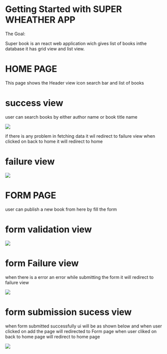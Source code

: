 # Getting Started with SUPER WHEATHER APP

The Goal:

Super book is an react web application wich gives list of books inthe database it has grid view and list view.

# HOME PAGE
 This page shows the Header view icon search bar and list of books 

# success view
user can search books by either author name or book title name

![](https://res.cloudinary.com/dieyyopcy/image/upload/v1684137203/book-home-success_ixu9s4.png)

 if there is any problem in fetching data it wil redirect to failure view 
 when clicked on back to home it will redirect to home 
 # failure view
 ![](https://res.cloudinary.com/dieyyopcy/image/upload/v1684136899/book-home-fail_o1bnrc.png)

# FORM PAGE
user can publish a new book from here by fill the form 

# form validation view
![](https://res.cloudinary.com/dieyyopcy/image/upload/v1684138819/form-validation_gwqftb.png)
 # form Failure view

 when there is a error an error while submitting the form it will redirect to failure view

![](https://res.cloudinary.com/dieyyopcy/image/upload/v1684137962/form-submit-fail_oqyqsx.png) 
 
 # form submission sucess view

 when form submitted successfully ui will be as shown below and when user clicked on add the page will redirected to Form page
 when user cliked on back to home page will redirect to home page

 ![](https://res.cloudinary.com/dieyyopcy/image/upload/v1684139220/submission-form-sucess_ikfcnj.png)
 
